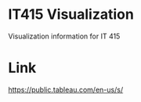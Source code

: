 # IT415 Visualization
Visualization information for IT 415

# Link
https://public.tableau.com/en-us/s/
